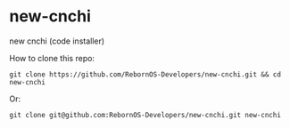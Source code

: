 # new-cnchi
new cnchi (code installer)

How to clone this repo:

```
git clone https://github.com/RebornOS-Developers/new-cnchi.git && cd new-cnchi
```

Or:

```
git clone git@github.com:RebornOS-Developers/new-cnchi.git new-cnchi
```


